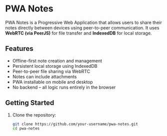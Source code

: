# PWA Notes

PWA Notes is a Progressive Web Application that allows users to share their notes directly between devices using peer-to-peer communication. It uses **WebRTC (via PeerJS)** for file transfer and **IndexedDB** for local storage.

## Features

- Offline-first note creation and management
- Persistent local storage using IndexedDB
- Peer-to-peer file sharing via WebRTC
- Notes can include attachments
- PWA installable on mobile and desktop
- No backend – all logic runs entirely in the browser

## Getting Started

1. Clone the repository:

   ```bash
   git clone https://github.com/your-username/pwa-notes.git
   cd pwa-notes
   ```
